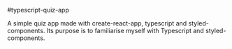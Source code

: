 #typescript-quiz-app

A simple quiz app made with create-react-app, typescript and styled-components. Its purpose is to familiarise myself with Typescript and styled-components. 